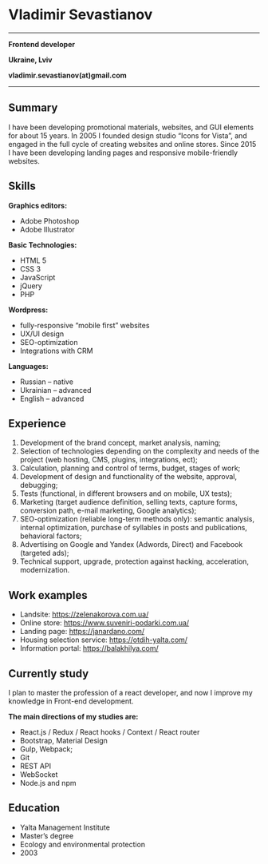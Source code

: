 # Vladimir Sevastianov

---
**Frontend developer**

**Ukraine, Lviv**

**vladimir.sevastianov(at)gmail.com**

---

## Summary
I have been developing promotional materials, websites, and GUI elements for about 15 years. In 2005 I founded design studio “Icons for Vista”, and engaged in the full cycle of creating websites and online stores. Since 2015 I have been developing landing pages and responsive mobile-friendly websites.

## Skills
**Graphics editors:**
* Adobe Photoshop
* Adobe Illustrator

**Basic Technologies:**
* HTML 5
* CSS 3
* JavaScript
* jQuery
* PHP

**Wordpress:**
* fully-responsive “mobile first” websites
* UX/UI design
* SEO-optimization
* Integrations with CRM

**Languages:**
* Russian – native
* Ukrainian – advanced
* English – advanced

## Experience
1. Development of the brand concept, market analysis, naming;
2. Selection of technologies depending on the complexity and needs of the project (web hosting, CMS, plugins, integrations, ect);
3. Calculation, planning and control of terms, budget, stages of work;
4. Development of design and functionality of the website, approval, debugging;
5. Tests (functional, in different browsers and on mobile, UX tests);
6. Marketing (target audience definition, selling texts, capture forms, conversion path, e-mail marketing, Google analytics);
7. SEO-optimization (reliable long-term methods only): semantic analysis, internal optimization, purchase of syllables in posts and publications, behavioral factors;
8. Advertising on Google and Yandex (Adwords, Direct) and Facebook (targeted ads);
9. Technical support, upgrade, protection against hacking, acceleration, modernization.

## Work examples
* Landsite: https://zelenakorova.com.ua/
* Online store: https://www.suveniri-podarki.com.ua/
* Landing page: https://janardano.com/
* Housing selection service: https://otdih-yalta.com/
* Information portal: https://balakhilya.com/

## Currently study
I plan to master the profession of a react developer, and now I improve my knowledge in Front-end development.

**The main directions of my studies are:**
* React.js / Redux / React hooks / Context / React router
* Bootstrap, Material Design
* Gulp, Webpack;
* Git
* REST API
* WebSocket
* Node.js and npm

## Education
* Yalta Management Institute
* Master’s degree
* Ecology and environmental protection
* 2003

